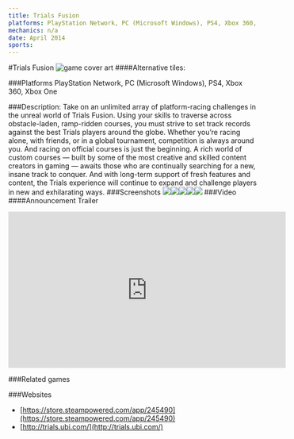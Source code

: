 ```yaml
---
title: Trials Fusion
platforms: PlayStation Network, PC (Microsoft Windows), PS4, Xbox 360, Xbox One
mechanics: n/a
date: April 2014
sports: 
---
```

#Trials Fusion
![game cover art](//images.igdb.com/igdb/image/upload/t_cover_big/feub5xjec67ekvofwnmy.jpg "Logo Title Text 1")
####Alternative tiles:

###Platforms
PlayStation Network, PC (Microsoft Windows), PS4, Xbox 360, Xbox One

###Description:
Take on an unlimited array of platform-racing challenges in the unreal world of Trials Fusion. Using your skills to traverse across obstacle-laden, ramp-ridden courses, you must strive to set track records against the best Trials players around the globe. Whether you’re racing alone, with friends, or in a global tournament, competition is always around you. And racing on official courses is just the beginning. A rich world of custom courses — built by some of the most creative and skilled content creators in gaming — awaits those who are continually searching for a new, insane track to conquer. And with long-term support of fresh features and content, the Trials experience will continue to expand and challenge players in new and exhilarating ways.
###Screenshots
<a target="_blank" href="//images.igdb.com/igdb/image/upload/t_cover_big/loemlqtajg5dohntflvy.jpg"><img src="//images.igdb.com/igdb/image/upload/t_thumb/loemlqtajg5dohntflvy.jpg"/></a><a target="_blank" href="//images.igdb.com/igdb/image/upload/t_cover_big/f7nbsgke1dy7kunj4fc9.jpg"><img src="//images.igdb.com/igdb/image/upload/t_thumb/f7nbsgke1dy7kunj4fc9.jpg"/></a><a target="_blank" href="//images.igdb.com/igdb/image/upload/t_cover_big/qsponspjy9uoafldidww.jpg"><img src="//images.igdb.com/igdb/image/upload/t_thumb/qsponspjy9uoafldidww.jpg"/></a><a target="_blank" href="//images.igdb.com/igdb/image/upload/t_cover_big/rs1puitdzpptuttmt73v.jpg"><img src="//images.igdb.com/igdb/image/upload/t_thumb/rs1puitdzpptuttmt73v.jpg"/></a><a target="_blank" href="//images.igdb.com/igdb/image/upload/t_cover_big/ahv2glhylmbmnl68skp3.jpg"><img src="//images.igdb.com/igdb/image/upload/t_thumb/ahv2glhylmbmnl68skp3.jpg"/></a>
###Video
####Announcement Trailer

<iframe width="560" height="315" src="https://www.youtube.com/embed/Ywn2wlXWd5M" frameborder="0" allowfullscreen></iframe>

###Related games

###Websites
* [https://store.steampowered.com/app/245490](https://store.steampowered.com/app/245490)
* [http://trials.ubi.com/](http://trials.ubi.com/)
